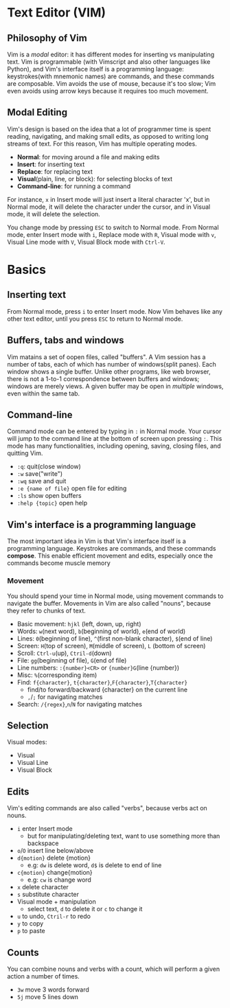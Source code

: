 # Text Editor (VIM)

## Philosophy of Vim
Vim is a *modal* editor: it has different modes for inserting vs manipulating text. Vim is programmable (with Vimscript and also other languages like Python), and Vim's interface itself is a programming language: keystrokes(with mnemonic names) are commands, and these commands are composable. Vim avoids the use of mouse, because it's too slow; Vim even avoids using arrow keys because it requires too much movement.

## Modal Editing
Vim's design is based on the idea that a lot of programmer time is spent reading, navigating, and making small edits, as opposed to writing long streams of text. For this reason, Vim has multiple operating modes.

- **Normal**: for moving around a file and making edits
- **Insert**: for inserting text
- **Replace**: for replacing text
- **Visual**(plain, line, or block): for selecting blocks of text
- **Command-line**: for running a command 

For instance, `x` in Insert mode will just insert a literal character 'x', but in Normal mode, it will delete the character under the cursor, and in Visual mode, it will delete the selection.

You change mode by pressing `ESC` to switch to Normal mode. From Normal mode, enter Insert mode with `i`, Replace mode with `R`, Visual mode with `v`, Visual Line mode with `V`, Visual Block mode with `Ctrl-V`.

# Basics
## Inserting text
From Normal mode, press `i` to enter Insert mode. Now Vim behaves like any other text editor, until you press `ESC` to return to Normal mode.

## Buffers, tabs and windows
Vim matains a set of oopen files, called "buffers". A Vim session has a number of tabs, each of which has number of windows(split panes). Each window shows a single buffer. Unlike other programs, like web browser, there is not a 1-to-1 correspondence between buffers and windows; windows are merely views. A given buffer may be open in *multiple* windows, even within the same tab.

## Command-line
Command mode can be entered by typing in `:` in Normal mode. Your cursor will jump to the command line at the bottom of screen upon pressing `:`. This mode has many functionalities, including opening, saving, closing files, and quitting Vim.

- `:q`: quit(close window)
- `:w` save("write")
- `:wq` save and quit
- `:e {name of file}` open file for editing
- `:ls` show open buffers
- `:help {topic}` open help

## Vim's interface is a programming language
The most important idea in Vim is that Vim's interface itself is a programming language. Keystrokes are commands, and these commands **compose**. This enable efficient movement and edits, especially once the commands become muscle memory

### Movement
You should spend your time in Normal mode, using movement commands to navigate the buffer. Movements in Vim are also called "nouns", because they refer to chunks of text.
- Basic movement: `hjkl` (left, down, up, right)
- Words: `w`(next word), `b`(beginning of world), `e`(end of world)
- Lines: `0`(beginning of line), `^`(first non-blank character), `$`(end of line)
- Screen: `H`(top of screen), `M`(middle of screen), `L` (bottom of screen)
- Scroll: `Ctrl-u`(up), `Ctril-d`(down)
- File: `gg`(beginning of file), `G`(end of file)
- Line numbers: `:{number}<CR>` or `{number}G`(line {number})
- Misc: `%`(corresponding item)
- Find: `f{character}`, `t{character}`,`F{character}`,`T{character}`
    - find/to forward/backward {character} on the current line
    - `,`/`;` for navigating matches
- Search: `/{regex}`,`n`/`N` for navigating matches

## Selection
Visual modes:
- Visual
- Visual Line
- Visual Block

## Edits
Vim's editing commands are also called "verbs", because verbs act on nouns.
- `i` enter Insert mode
    - but for manipulating/deleting text, want to use something more than backspace
-  `o`/`O` insert line below/above
- `d{motion}` delete {motion}
    - e.g: `dw` is delete word, `d$` is delete to end of line
- `c{motion}` change{motion}
    - e.g: `cw` is change word
- `x` delete character
- `s` substitute character
- Visual mode + manipulation
    - select text, `d` to delete it or `c` to change it
- `u` to undo, `Ctril-r` to redo
- `y` to copy
- `p` to paste

## Counts
You can combine nouns and verbs with a count, which will perform a given action a number of times.

- `3w` move 3 words forward
- `5j` move 5 lines down
